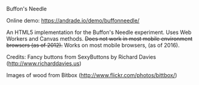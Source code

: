 
Buffon's Needle

Online demo: https://andrade.io/demo/buffonneedle/

An HTML5 implementation for the Buffon's Needle experiment.
Uses Web Workers and Canvas methods.
~~Does not work in most mobile environment browsers (as of 2012).~~
Works on most mobile browsers, (as of 2016).


Credits:
Fancy buttons from  SexyButtons by Richard Davies (http://www.richarddavies.us)

Images of wood from Bitbox (http://www.flickr.com/photos/bittbox/)
